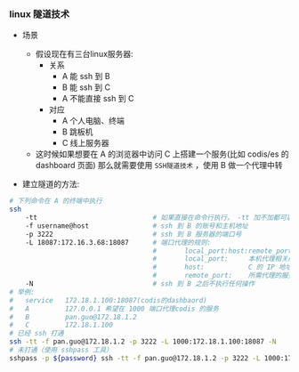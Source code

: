 
### linux 隧道技术

* 场景
    * 假设现在有三台linux服务器:
        * 关系
            * A 能 ssh 到 B
            * B 能 ssh 到 C
            * A 不能直接 ssh 到 C
        * 对应
            * A 个人电脑、终端
            * B 跳板机
            * C 线上服务器
    * 这时候如果想要在 A 的浏览器中访问 C 上搭建一个服务(比如 codis/es 的 dashboard 页面)
        那么就需要使用 `SSH隧道技术` ，使用 B 做一个代理中转

* 建立隧道的方法:
```bash
# 下列命令在 A 的终端中执行
ssh 
    -tt                             # 如果直接在命令行执行， -tt 加不加都可以；如果想要在脚本中执行该命令，则必须加 -tt
    -f username@host                # ssh 到 B 的账号和主机地址
    -p 3222                         # ssh 到 B 服务器的端口号
    -L 18087:172.16.3.68:18087      # 端口代理的规则:
                                    #       local_port:host:remote_port
                                    #       local_port:     本机代理相关服务的端口号
                                    #       host:           C 的 IP 地址，所需代理的服务所在的服务器地址
                                    #       remote_port:    所需代理的服务监听的端口号
    -N                              # ssh 到 B 之后不执行任何操作
# 举例:
#   service   172.18.1.100:18087(codis的dashbaord)
#   A         127.0.0.1 希望在 1000 端口代理codis 的服务
#   B         pan.guo@172.18.1.2
#   C         172.18.1.100
# 已经 ssh 打通
ssh -tt -f pan.guo@172.18.1.2 -p 3222 -L 1000:172.18.1.100:18087 -N
# 未打通（使用 sshpass 工具）
sshpass -p ${password} ssh -tt -f pan.guo@172.18.1.2 -p 3222 -L 1000:172.18.1.100:18087 -N
```


